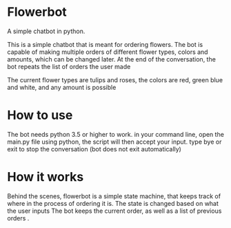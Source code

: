 # Flowerbot
A simple chatbot in python.

This is a simple chatbot that is meant for ordering flowers.
The bot is capable of making multiple orders of different flower types, colors and amounts, which can be changed later.
At the end of the conversation, the bot repeats the list of orders the user made

The current flower types are tulips and roses, the colors are red, green blue and white, and any amount is possible 

# How to use
The bot needs python 3.5 or higher to work.
in your command line, open the main.py file using python, the script will then accept your input.
type bye or exit to stop the conversation (bot does not exit automatically)

# How it works
Behind the scenes, flowerbot is a simple state machine, that keeps track of where in the process of ordering it is.
The state is changed based on what the user inputs 
The bot keeps the current order, as well as a list of previous orders .
